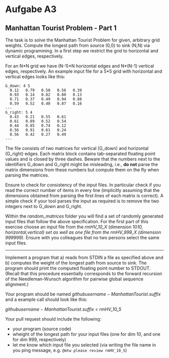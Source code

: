 # Aufgabe A3
## Manhattan Tourist Problem - Part 1

The task is to solve the Manhattan Tourist Problem for given, arbitrary grid weights. Compute the longest path from source (0,0) to sink (N,N) via dynamic programming. In a first step we restrict the grid to horizontal and vertical edges, respectively.

For an N\*N grid we have (N-1)\*N horizontal edges and N\*(N-1) vertical edges, respectively. An example input file for a 5*5 grid with horizontal and vertical edges looks like this:

```
G_down: 4 5
  0.12   0.79   0.50   0.56   0.39
  0.93   0.14   0.82   0.80   0.13
  0.71   0.37   0.49   0.94   0.88
  0.59   0.52   0.40   0.87   0.16
---
G_right: 5 4
  0.43   0.21   0.55   0.61
  0.61   0.89   0.52   0.54
  0.44   0.85   0.74   0.12
  0.56   0.91   0.61   0.24
  0.56   0.42   0.27   0.49
---
```

The file consists of two matrices for vertical (G_down) and horizontal (G_right) edges. Each matrix block contains tab-separated floating point values and is closed by three dashes. Beware that the numbers next to the identifiers G_down and G_right might be misleading, i.e., **do not** parse the matrix dimensions from these numbers but compute them on the fly when parsing the matrices.

Ensure to check for consistency of the input files. In particular check if you read the correct number of items in every line (implicitly assuming that the dimensions obtained from parsing the first lines of each matrix is correct). A simple check if your tool parses the input as required is to remove the two integers next to G_down and G_right.

Within the *random_matrices* folder you will find a set of randomly generated input files that follow the above specification. For the first part of this exercise choose an input file from the *rmHV_10_X* (dimension 10*10, horizontal,vertical) set as well as one file from the *rmHV_999_X* (dimension 999*999). Ensure with you colleagues that no two persons select the same input files.

---

Implement a program that a) reads from STDIN a file as specified above and b) computes the weight of the longest path from source to sink. The program should print the computed floating point number to STDOUT. (Recall that this procedure essentially corresponds to the forward recursion of the Needleman-Wunsch algorithm for pairwise global sequence alignment.)

Your program should be named *$githubusername-ManhattanTourist.$suffix* and a example call should look like this:

*$githubusername-ManhattanTourist.$suffix < rmHV_10_5*

Your pull request should include the following:

* your program (source code)
* wheight of the longest path for your input files (one for dim 10, and one for dim 999, respectively)
* let me know which input file you selected (via writing the file name in you ping message, e.g. `@mtw please review rmHV_10_5`)
